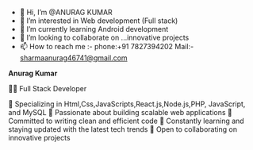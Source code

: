 - 👋 Hi, I’m @ANURAG KUMAR
- 👀 I’m interested in Web development (Full stack)
- 🌱 I’m currently learning Android development 
- 💞️ I’m looking to collaborate on ...innovative projects 
- 📫 How to reach me :-
                  phone:+91 7827394202
                  Mail:- sharmaanurag46741@gmail.com

**Anurag Kumar**

👨‍💻 Full Stack Developer

🔹 Specializing in Html,Css,JavaScripts,React.js,Node.js,PHP, JavaScript, and MySQL
🔹 Passionate about building scalable web applications
🔹 Committed to writing clean and efficient code
🔹 Constantly learning and staying updated with the latest tech trends
🔹 Open to collaborating on innovative projects

